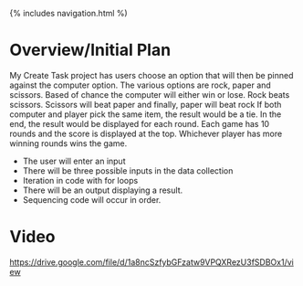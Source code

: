 {% includes navigation.html %)

# Overview/Initial Plan
My Create Task project has users choose an option that will then be pinned against the computer option. The various options are rock, paper and scissors. Based of chance the computer will either win or lose. Rock beats scissors. Scissors will beat paper and finally, paper will beat rock If both computer and player pick the same item, the result would be a tie. In the end, the result would be displayed for each round. Each game has 10 rounds and the score is displayed at the top. Whichever player has more winning rounds wins the game.
* The user will enter an input
* There will be three possible inputs in the data collection
* Iteration in code with for loops
* There will be an output displaying a result.
* Sequencing code will occur in order.
# Video
https://drive.google.com/file/d/1a8ncSzfybGFzatw9VPQXRezU3fSDBOx1/view
